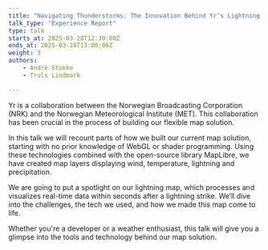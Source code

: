 ```yaml
---
title: "Navigating Thunderstorms: The Innovation Behind Yr’s Lightning Map"
talk_type: "Experience Report"
type: talk
starts_at: 2025-03-28T12:30:00Z
ends_at: 2025-03-28T13:00:00Z
weight: 3
authors:
    - André Stokke
    - Truls Lindmark

---
```

Yr is a collaboration between the Norwegian Broadcasting Corporation (NRK) and the Norwegian Meteorological Institute (MET). This collaboration has been crucial in the process of building our flexible map solution.

In this talk we will recount parts of how we built our current map solution, starting with no prior knowledge of WebGL or shader programming.  Using these technologies combined with the open-source library MapLibre, we have created map layers displaying wind, temperature, lightning and precipitation. 

We are going to put a spotlight on our lightning map, which processes and visualizes real-time data within seconds after a lightning strike.  We’ll dive into the challenges, the tech we used, and how we made this map come to life.  

Whether you're a developer or a weather enthusiast, this talk will give you a glimpse into the tools and technology behind our map solution.

